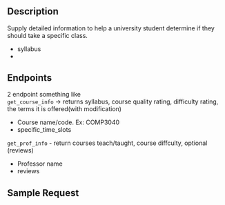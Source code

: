 # 

## Description
Supply detailed information to help a university student determine if they should take a specific class.
- syllabus
- 

## Endpoints
2 endpoint something like  
`get_course_info` -> returns syllabus, course quality rating, difficulty rating, the terms it is offered(with modification)
- Course name/code. Ex: COMP3040
- specific_time_slots

`get_prof_info` - return courses teach/taught, course diffculty, optional (reviews)
- Professor name
- reviews


## Sample Request

